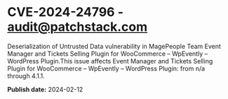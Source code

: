 # CVE-2024-24796 - audit@patchstack.com

Deserialization of Untrusted Data vulnerability in MagePeople Team Event Manager and Tickets Selling Plugin for WooCommerce – WpEvently – WordPress Plugin.This issue affects Event Manager and Tickets Selling Plugin for WooCommerce – WpEvently – WordPress Plugin: from n/a through 4.1.1.



**Publish date:** 2024-02-12

